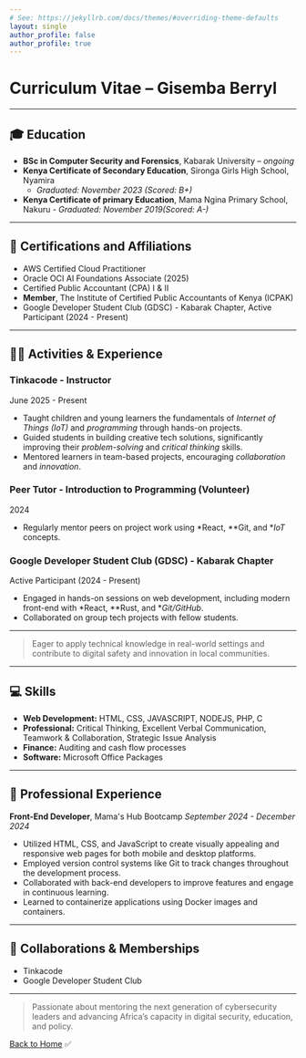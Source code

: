 ```yaml
---
# See: https://jekyllrb.com/docs/themes/#overriding-theme-defaults
layout: single
author_profile: false
author_profile: true
---
```


# Curriculum Vitae – Gisemba Berryl

---

## 🎓 Education

 
- **BSc in Computer Security and Forensics**, Kabarak University – *ongoing*
-   **Kenya Certificate of Secondary Education**, Sironga Girls High School, Nyamira
    -   *Graduated: November 2023 (Scored: B+)*
  -   **Kenya Certificate of primary Education**, Mama Ngina Primary School, Nakuru
    -   *Graduated: November 2019(Scored: A-)*
---


## 📜 Certifications and Affiliations


-   AWS Certified Cloud Practitioner
-   Oracle OCI AI Foundations Associate (2025)
-   Certified Public Accountant (CPA) I & II
-   **Member**, The Institute of Certified Public Accountants of Kenya (ICPAK)
-   Google Developer Student Club (GDSC) - Kabarak Chapter, Active Participant (2024 - Present)

---


## 👩‍💻 Activities & Experience

### Tinkacode - Instructor
June 2025 - Present
- Taught children and young learners the fundamentals of *Internet of Things (IoT)* and *programming* through hands-on projects.
- Guided students in building creative tech solutions, significantly improving their *problem-solving* and *critical thinking* skills.
- Mentored learners in team-based projects, encouraging *collaboration* and *innovation*.

### Peer Tutor - Introduction to Programming (Volunteer)
2024
- Regularly mentor peers on project work using *React, **Git, and **IoT* concepts.

### Google Developer Student Club (GDSC) - Kabarak Chapter
Active Participant (2024 - Present)
- Engaged in hands-on sessions on web development, including modern front-end with *React, **Rust, and **Git/GitHub*.
- Collaborated on group tech projects with fellow students.

---

> Eager to apply technical knowledge in real-world settings and contribute to digital safety and innovation in local communities.


---

## 💻 Skills

-   **Web Development:** HTML, CSS, JAVASCRIPT, NODEJS, PHP, C
-   **Professional:** Critical Thinking, Excellent Verbal Communication, Teamwork & Collaboration, Strategic Issue Analysis
-   **Finance:** Auditing and cash flow processes
-   **Software:** Microsoft Office Packages

---
## 💼 Professional Experience

**Front-End Developer**, Mama's Hub Bootcamp
*September 2024 - December 2024*
-   Utilized HTML, CSS, and JavaScript to create visually appealing and responsive web pages for both mobile and desktop platforms.
-   Employed version control systems like Git to track changes throughout the development process.
-   Collaborated with back-end developers to improve features and engage in continuous learning.
-   Learned to containerize applications using Docker images and containers.

---
## 🤝 Collaborations & Memberships

- Tinkacode
- Google Developer Student Club


---

> Passionate about mentoring the next generation of cybersecurity leaders and advancing Africa’s capacity in digital security, education, and policy.

[Back to Home](/)
✅

